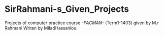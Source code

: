 # SirRahmani-s_Given_Projects
Projects of computer practice course _-PACMAN-_ (Term1-1403) given by M.r Rahmani Writen by MiladHassanlou.
